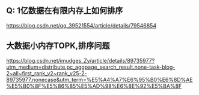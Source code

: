 ## Q: 1亿数据在有限内存上如何排序
https://blog.csdn.net/qq_39521554/article/details/79546854

## 大数据小内存TOPK,排序问题
https://blog.csdn.net/imudges_Zy/article/details/89735977?utm_medium=distribute.pc_aggpage_search_result.none-task-blog-2~all~first_rank_v2~rank_v25-2-89735977.nonecase&utm_term=%E5%A4%A7%E6%95%B0%E6%8D%AE%E5%B0%8F%E5%86%85%E5%AD%98%E6%8E%92%E5%BA%8F